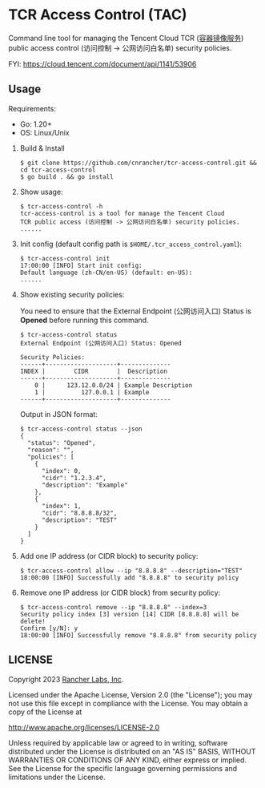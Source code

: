 # TCR Access Control (TAC)

Command line tool for managing the Tencent Cloud TCR ([容器镜像服务](https://cloud.tencent.com/document/product/1141/39278))
public access control (访问控制 -> 公网访问白名单) security policies.

FYI: <https://cloud.tencent.com/document/api/1141/53906>

## Usage

Requirements:
- Go: 1.20+
- OS: Linux/Unix

1. Build & Install
    ```console
    $ git clone https://github.com/cnrancher/tcr-access-control.git && cd tcr-access-control
    $ go build . && go install
    ```

1. Show usage:
    ```console
    $ tcr-access-control -h
    tcr-access-control is a tool for manage the Tencent Cloud
    TCR public access (访问控制 -> 公网访问白名单) security policies.
    ......
    ```

1. Init config (default config path is `$HOME/.tcr_access_control.yaml`):
    ```console
    $ tcr-access-control init
    17:00:00 [INFO] Start init config:
    Default language (zh-CN/en-US) (default: en-US):
    ......
    ```

1. Show existing security policies:

    You need to ensure that the External Endpoint (公网访问入口) Status is **Opened** before running this command.

    ```console
    $ tcr-access-control status
    External Endpoint (公网访问入口) Status: Opened

    Security Policies:
    ------+--------------------+--------------
    INDEX |        CIDR        |  Description
    ------+--------------------+--------------
        0 |      123.12.0.0/24 | Example Description
        1 |          127.0.0.1 | Example
    ------+--------------------+--------------
    ```

    Output in JSON format:

    ```console
    $ tcr-access-control status --json
    {
      "status": "Opened",
      "reason": "",
      "policies": [
        {
          "index": 0,
          "cidr": "1.2.3.4",
          "description": "Example"
        },
        {
          "index": 1,
          "cidr": "8.8.8.8/32",
          "description": "TEST"
        }
      ]
    }
    ```

1. Add one IP address (or CIDR block) to security policy:
    ```console
    $ tcr-access-control allow --ip "8.8.8.8" --description="TEST"
    18:00:00 [INFO] Successfully add "8.8.8.8" to security policy
    ```

1. Remove one IP address (or CIDR block) from security policy:
    ```console
    $ tcr-access-control remove --ip "8.8.8.8" --index=3
    Security policy index [3] version [14] CIDR [8.8.8.8] will be delete!
    Confirm [y/N]: y
    18:00:00 [INFO] Successfully remove "8.8.8.8" from security policy
    ```

## LICENSE

Copyright 2023 [Rancher Labs, Inc](https://rancher.com).

Licensed under the Apache License, Version 2.0 (the "License");
you may not use this file except in compliance with the License.
You may obtain a copy of the License at

http://www.apache.org/licenses/LICENSE-2.0

Unless required by applicable law or agreed to in writing, software
distributed under the License is distributed on an "AS IS" BASIS,
WITHOUT WARRANTIES OR CONDITIONS OF ANY KIND, either express or implied.
See the License for the specific language governing permissions and
limitations under the License.
